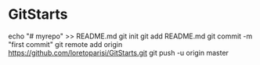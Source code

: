 # GitStarts
echo "# myrepo" >> README.md
git init
git add README.md
git commit -m "first commit"
git remote add origin https://github.com/loretoparisi/GitStarts.git
git push -u origin master
